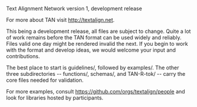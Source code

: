 Text Alignment Network version 1, development release

For more about TAN visit http://textalign.net.

This being a development release, all files are subject to change. Quite
a lot of work remains before the TAN format can be used widely and reliably.
Files valid one day might be rendered invalid the next. If you begin to 
work with the format and develop ideas, we would welcome your input and
contributions.

The best place to start is guidelines/, followed by examples/. The other
three subdirectories -- functions/, schemas/, and TAN-R-tok/ -- carry
the core files needed for validation.

For more examples, consult https://github.com/orgs/textalign/people and
look for libraries hosted by participants.